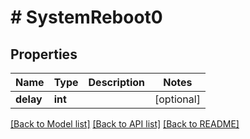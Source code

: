 # # SystemReboot0

## Properties

Name | Type | Description | Notes
------------ | ------------- | ------------- | -------------
**delay** | **int** |  | [optional]

[[Back to Model list]](../../README.md#models) [[Back to API list]](../../README.md#endpoints) [[Back to README]](../../README.md)
